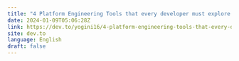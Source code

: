 ```yaml
---
title: "4 Platform Engineering Tools that every developer must explore in 2024"
date: 2024-01-09T05:06:28Z
link: https://dev.to/yogini16/4-platform-engineering-tools-that-every-developer-must-explore-in-2024-3mi4?utm_medium=RSS&utm_source=news.12bit.vn
site: dev.to
language: English
draft: false
---
```

